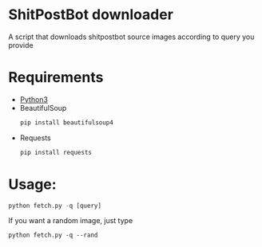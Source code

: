 # ShitPostBot downloader
A script that downloads shitpostbot source images according to query you provide
# Requirements
  * [Python3](https://www.python.org/downloads/)
  * BeautifulSoup
    ```python
    pip install beautifulsoup4
    ```
  * Requests
    ```python
    pip install requests
    ```


# Usage:
```python
python fetch.py -q [query]
```
If you want a random image, just type
```
python fetch.py -q --rand
```
